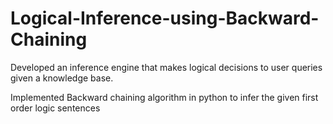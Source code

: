 # Logical-Inference-using-Backward-Chaining
Developed an inference engine that makes logical decisions to user queries given a knowledge base.

Implemented Backward chaining algorithm in python to infer the given first order logic sentences
